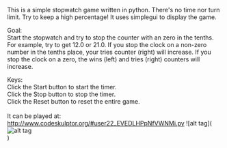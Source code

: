 This is a simple stopwatch game written in python.  There's no time nor turn limit.  Try to keep a high percentage!  It uses simplegui to display the game.<br>

Goal:<br>
Start the stopwatch and try to stop the counter with an zero in the tenths.  For example, try to get 12.0 or 21.0.  If you stop the clock on a non-zero number in the tenths place, your tries counter (right) will increase.  If you stop the clock on a zero, the wins (left) and tries (right) counters will increase.

Keys:<br>
Click the Start button to start the timer.<br>
Click the Stop button to stop the timer.<br>
Click the Reset button to reset the entire game.<br>
<br>
It can be played at:<br>
http://www.codeskulptor.org/#user22_EVEDLHPpNfVWNMi.py
![alt tag](![alt tag](https://github.com/lymanwong/Python-projects/blob/master/memory/stopwatch.png)<br>)<br>
